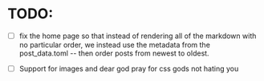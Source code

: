 # TODO:
- [ ] fix the home page so that instead of rendering all of the markdown with
      no particular order, we instead use the metadata from the post_data.toml
      -- then order posts from newest to oldest.

- [ ] Support for images and dear god pray for css gods not hating you
